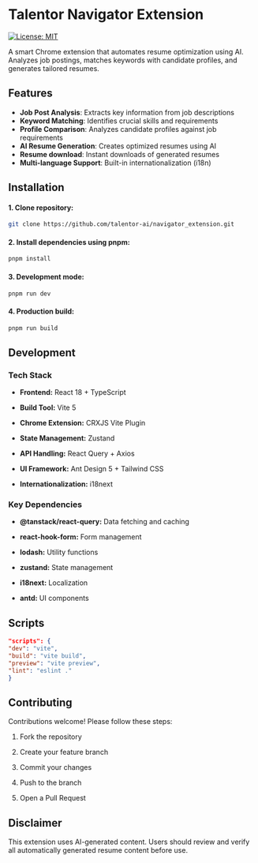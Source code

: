 # Talentor Navigator Extension

[![License: MIT](https://img.shields.io/badge/License-MIT-yellow.svg)](https://opensource.org/licenses/MIT)

A smart Chrome extension that automates resume optimization using AI. Analyzes job postings, matches keywords with candidate profiles, and generates tailored resumes.

## Features

- **Job Post Analysis**: Extracts key information from job descriptions
- **Keyword Matching**: Identifies crucial skills and requirements
- **Profile Comparison**: Analyzes candidate profiles against job requirements
- **AI Resume Generation**: Creates optimized resumes using AI
- **Resume download**: Instant downloads of generated resumes
- **Multi-language Support**: Built-in internationalization (i18n)

## Installation

#### 1. Clone repository:

```bash
git clone https://github.com/talentor-ai/navigator_extension.git
```

#### 2. Install dependencies using pnpm:

```bash
pnpm install
```

#### 3. Development mode:

```bash
pnpm run dev
```

#### 4. Production build:

```bash
pnpm run build
```

## Development

### Tech Stack

- **Frontend:** React 18 + TypeScript

- **Build Tool:** Vite 5

- **Chrome Extension:** CRXJS Vite Plugin

- **State Management:** Zustand

- **API Handling:** React Query + Axios

- **UI Framework:** Ant Design 5 + Tailwind CSS

- **Internationalization:** i18next

### Key Dependencies

- **@tanstack/react-query:** Data fetching and caching

- **react-hook-form:** Form management

- **lodash:** Utility functions

- **zustand:** State management

- **i18next:** Localization

- **antd:** UI components

## Scripts

```json
"scripts": {
"dev": "vite",
"build": "vite build",
"preview": "vite preview",
"lint": "eslint ."
}
```

## Contributing

Contributions welcome! Please follow these steps:

1. Fork the repository

2. Create your feature branch

3. Commit your changes

4. Push to the branch

5. Open a Pull Request

## Disclaimer

This extension uses AI-generated content. Users should review and verify all automatically generated resume content before use.
